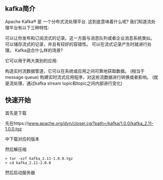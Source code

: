 ## kafka简介

Apache Kafka® 是 一个分布式流处理平台. 这到底意味着什么呢?
我们知道流处理平台有以下三种特性:

可以让你发布和订阅流式的记录。这一方面与消息队列或者企业消息系统类似。
可以储存流式的记录，并且有较好的容错性。
可以在流式记录产生时就进行处理。
Kafka适合什么样的场景?

它可以用于两大类别的应用:

构造实时流数据管道，它可以在系统或应用之间可靠地获取数据。 (相当于message queue)
构建实时流式应用程序，对这些流数据进行转换或者影响。 (就是流处理，通过kafka stream topic和topic之间内部进行变化)

## 快速开始

首先是下载

先在https://www.apache.org/dyn/closer.cgi?path=/kafka/1.0.0/kafka_2.11-1.0.0.tgz

中下载对应的版本

然后解压缩

```
> tar -xzf kafka_2.11-1.0.0.tgz
> cd kafka_2.11-1.0.0
```

然后启动服务器

